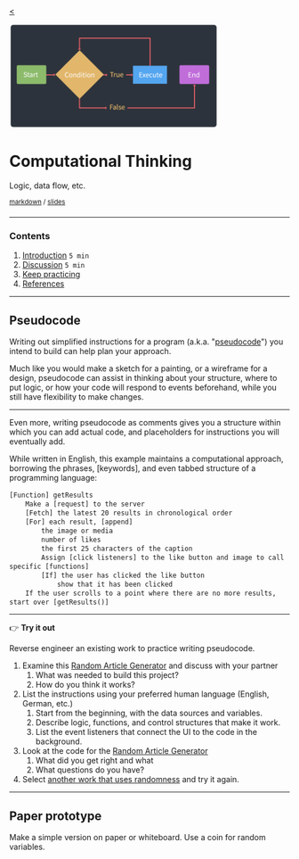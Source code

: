 <!-- paginate: true -->

[<](../README.md)

<img width="375" src="../assets/img/banner/banner-computational-thinking.png">

# Computational Thinking

Logic, data flow, etc.

<sup class="small">[markdown](../topics/computational-thinking.md) / [slides](../slides/computational-thinking.html)</sup>

<!--
Presentation comments ...
-->

---


### Contents

1. [Introduction](#introduction) `5 min`
1. [Discussion](#discussion) `5 min`
1. [Keep practicing](#keep-practicing)
1. [References](#references)

<!-- ## Introduction

Review the following sections and perform the activities on your own or with your group.

<details>
<summary>Learning Objectives</summary>

Students who complete the following will be able to:

- Describe ...
- List ...
- Explain ...
- Demonstrate ...

</details>

<details>
<summary>Preparation</summary>

Complete the following to prepare for this module

- [Command Line Crash Course](command-line-crash-course.md)

</details> -->






---


## Pseudocode

Writing out simplified instructions for a program (a.k.a. "[pseudocode](https://en.wikipedia.org/wiki/Pseudocode)") you intend to build can help plan your approach.

Much like you would make a sketch for a painting, or a wireframe for a design, pseudocode can assist in thinking about your structure, where to put logic, or how your code will respond to events beforehand, while you still have flexibility to make changes.


---


Even more, writing pseudocode as comments gives you a structure within which you can add actual code, and placeholders for instructions you will eventually add.

While written in English, this example maintains a computational approach, borrowing the phrases, [keywords], and even tabbed structure of a programming language:

```
[Function] getResults
    Make a [request] to the server
    [Fetch] the latest 20 results in chronological order
    [For] each result, [append]
        the image or media
        number of likes
        the first 25 characters of the caption
        Assign [click listeners] to the like button and image to call specific [functions]
        [If] the user has clicked the like button
            show that it has been clicked
    If the user scrolls to a point where there are no more results, start over [getResults()]
```

---


👉 **Try it out**

Reverse engineer an existing work to practice writing pseudocode.

1. Examine this [Random Article Generator](https://codepen.io/owenmundy/full/PomvjqW) and discuss with your partner
    1. What was needed to build this project?
    1. How do you think it works?
2. List the instructions using your preferred human language (English, German, etc.)
    1. Start from the beginning, with the data sources and variables.
    1. Describe logic, functions, and control structures that make it work.
    1. List the event listeners that connect the UI to the code in the background.
3. Look at the code for the [Random Article Generator](https://codepen.io/owenmundy/pen/PomvjqW?editors=1010)
    1. What did you get right and what
    1. What questions do you have?
4. Select [another work that uses randomness](https://github.com/omundy/dig245-regenerative#example-works) and try it again.



<!-- [University Title Generator](https://universitytitlegenerator.com/) -->
<!-- [University Title Generator](https://github.com/fiatflux/uni-title-gen/blob/master/titlegen.py) -->



---



## Paper prototype  

Make a simple version on paper or whiteboard. Use a coin for random variables.











<!--

### Coming soon

- https://csunplugged.org/en/topics/sorting-networks/
- https://edu.google.com/resources/programs/exploring-computational-thinking/
- https://www.digitaltechnologieshub.edu.au/search#/site-search?pageNumber=1&keyword=GoogleCT
- https://www.gettingsmart.com/2018/03/early-learning-strategies-for-developing-computational-thinking-skills/
- https://www.google.com/search?q=computational-thinking&safe=off&rlz=1C5CHFA_enUS903US909&sxsrf=ALeKk02K0Ksznja200f7HCS29B35WmiJ_g:1619879844197&source=lnms&tbm=isch&sa=X&ved=2ahUKEwiwmsTV2qjwAhXDKs0KHdJFC7sQ_AUoAXoECAEQAw&biw=1920&bih=1066#imgrc=nXOw92GlPSFwAM




### Notes

- State, state control, build state machine
- Iteration, structure, flow chart to describe
- logic / flow structure, flow chart to describe
- algorithms - create your own to represent some thing that exists in the world.


## Discussion

In your group, discuss the following.


## Keep practicing



## References -->
